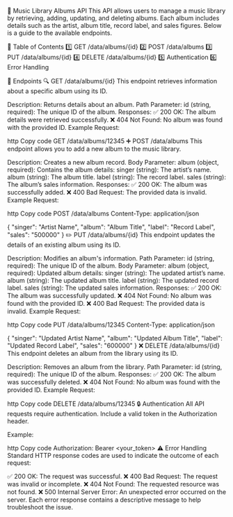 🎵 Music Library Albums API
This API allows users to manage a music library by retrieving, adding, updating, and deleting albums. Each album includes details such as the artist, album title, record label, and sales figures. Below is a guide to the available endpoints.

📖 Table of Contents
1️⃣ GET /data/albums/{id}
2️⃣ POST /data/albums
3️⃣ PUT /data/albums/{id}
4️⃣ DELETE /data/albums/{id}
5️⃣ Authentication
6️⃣ Error Handling

📝 Endpoints
🔍 GET /data/albums/{id}
This endpoint retrieves information about a specific album using its ID.

Description: Returns details about an album.
Path Parameter:
id (string, required): The unique ID of the album.
Responses:
✅ 200 OK: The album details were retrieved successfully.
❌ 404 Not Found: No album was found with the provided ID.
Example Request:

http
Copy code
GET /data/albums/12345
➕ POST /data/albums
This endpoint allows you to add a new album to the music library.

Description: Creates a new album record.
Body Parameter:
album (object, required): Contains the album details:
singer (string): The artist’s name.
album (string): The album title.
label (string): The record label.
sales (string): The album’s sales information.
Responses:
✅ 200 OK: The album was successfully added.
❌ 400 Bad Request: The provided data is invalid.
Example Request:

http
Copy code
POST /data/albums
Content-Type: application/json

{
  "singer": "Artist Name",
  "album": "Album Title",
  "label": "Record Label",
  "sales": "500000"
}
✏️ PUT /data/albums/{id}
This endpoint updates the details of an existing album using its ID.

Description: Modifies an album's information.
Path Parameter:
id (string, required): The unique ID of the album.
Body Parameter:
album (object, required): Updated album details:
singer (string): The updated artist’s name.
album (string): The updated album title.
label (string): The updated record label.
sales (string): The updated sales information.
Responses:
✅ 200 OK: The album was successfully updated.
❌ 404 Not Found: No album was found with the provided ID.
❌ 400 Bad Request: The provided data is invalid.
Example Request:

http
Copy code
PUT /data/albums/12345
Content-Type: application/json

{
  "singer": "Updated Artist Name",
  "album": "Updated Album Title",
  "label": "Updated Record Label",
  "sales": "600000"
}
❌ DELETE /data/albums/{id}
This endpoint deletes an album from the library using its ID.

Description: Removes an album from the library.
Path Parameter:
id (string, required): The unique ID of the album.
Responses:
✅ 200 OK: The album was successfully deleted.
❌ 404 Not Found: No album was found with the provided ID.
Example Request:

http
Copy code
DELETE /data/albums/12345
🔒 Authentication
All API requests require authentication. Include a valid token in the Authorization header.

Example:

http
Copy code
Authorization: Bearer <your_token>
⚠️ Error Handling
Standard HTTP response codes are used to indicate the outcome of each request:

✅ 200 OK: The request was successful.
❌ 400 Bad Request: The request was invalid or incomplete.
❌ 404 Not Found: The requested resource was not found.
❌ 500 Internal Server Error: An unexpected error occurred on the server.
Each error response contains a descriptive message to help troubleshoot the issue.
